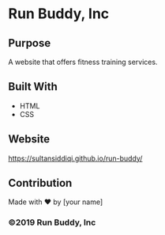 # Run Buddy, Inc

## Purpose
A website that offers fitness training services. 

## Built With
* HTML
* CSS

## Website
https://sultansiddiqi.github.io/run-buddy/

## Contribution
Made with ❤️ by [your name]

### ©️2019 Run Buddy, Inc 